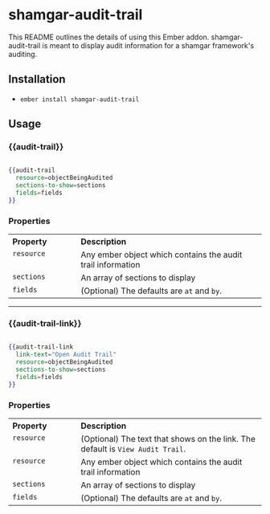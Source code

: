 # shamgar-audit-trail

This README outlines the details of using this Ember addon. shamgar-audit-trail is meant to display audit information for a shamgar framework's auditing.

## Installation

* `ember install shamgar-audit-trail`


## Usage

### {{audit-trail}}

```handlebars

{{audit-trail 
  resource=objectBeingAudited
  sections-to-show=sections
  fields=fields
}}
```

### Properties

<table width="100%">
  <tr>
  	<th valign="top" width="120px" align="left">Property</th>
  	<th valign="top" align="left">Description</th>
  </tr>
  <tr>
    <td valign="top"><code>resource</code></td>
    <td valign="top">Any ember object which contains the audit trail information</td>
  </tr>
  <tr>
    <td valign="top"><code>sections</code></td>
    <td valign="top">An array of sections to display</td>
  </tr>
  <tr>
    <td valign="top"><code>fields</code></td>
    <td valign="top">(Optional) The defaults are <code>at</code> and <code>by</code>.</td>
  </tr> 
</table>

<hr>

### {{audit-trail-link}}
```handlebars

{{audit-trail-link
  link-text="Open Audit Trail"
  resource=objectBeingAudited
  sections-to-show=sections
  fields=fields
}}
```

### Properties

<table width="100%">
  <tr>
  	<th valign="top" width="120px" align="left">Property</th>
  	<th valign="top" align="left">Description</th>
  </tr>
   <tr>
    <td valign="top"><code>resource</code></td>
    <td valign="top">(Optional) The text that shows on the link. The default is <code>View Audit Trail</code>.</td>
  </tr>
  <tr>
    <td valign="top"><code>resource</code></td>
    <td valign="top">Any ember object which contains the audit trail information</td>
  </tr>
  <tr>
    <td valign="top"><code>sections</code></td>
    <td valign="top">An array of sections to display</td>
  </tr>
  <tr>
    <td valign="top"><code>fields</code></td>
    <td valign="top">(Optional) The defaults are <code>at</code> and <code>by</code>.</td>
  </tr> 
</table>
